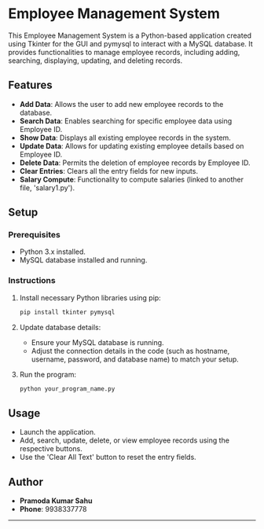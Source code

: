 

# Employee Management System

This Employee Management System is a Python-based application created using Tkinter for the GUI and pymysql to interact with a MySQL database. It provides functionalities to manage employee records, including adding, searching, displaying, updating, and deleting records.

## Features

- **Add Data**: Allows the user to add new employee records to the database.
- **Search Data**: Enables searching for specific employee data using Employee ID.
- **Show Data**: Displays all existing employee records in the system.
- **Update Data**: Allows for updating existing employee details based on Employee ID.
- **Delete Data**: Permits the deletion of employee records by Employee ID.
- **Clear Entries**: Clears all the entry fields for new inputs.
- **Salary Compute**: Functionality to compute salaries (linked to another file, 'salary1.py').

## Setup

### Prerequisites
- Python 3.x installed.
- MySQL database installed and running.

### Instructions
1. Install necessary Python libraries using pip:
    ```bash
    pip install tkinter pymysql
    ```

2. Update database details:
    - Ensure your MySQL database is running.
    - Adjust the connection details in the code (such as hostname, username, password, and database name) to match your setup.

3. Run the program:
    ```bash
    python your_program_name.py
    ```

## Usage
- Launch the application.
- Add, search, update, delete, or view employee records using the respective buttons.
- Use the 'Clear All Text' button to reset the entry fields.

## Author
- **Pramoda Kumar Sahu**
- **Phone**: 9938337778


---
